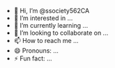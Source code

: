 - 👋 Hi, I’m @ssociety562CA
- 👀 I’m interested in ...
- 🌱 I’m currently learning ...
- 💞️ I’m looking to collaborate on ...
- 📫 How to reach me ...
- 😄 Pronouns: ...
- ⚡ Fun fact: ...

<!---
ssociety562CA/ssociety562CA is a ✨ special ✨ repository because its `README.md` (this file) appears on your GitHub profile.
You can click the Preview link to take a look at your changes.
--->
